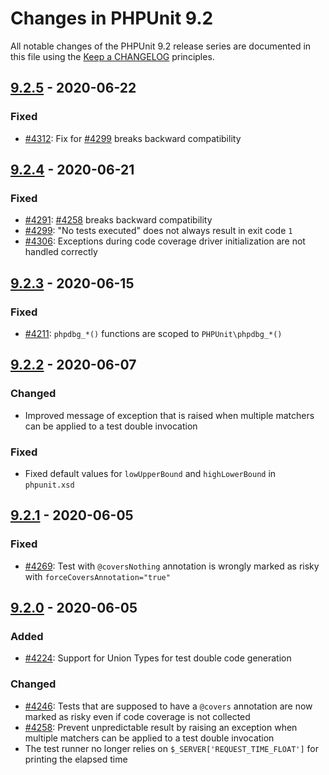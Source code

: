 # Changes in PHPUnit 9.2

All notable changes of the PHPUnit 9.2 release series are documented in this file using the [Keep a CHANGELOG](https://keepachangelog.com/) principles.

## [9.2.5] - 2020-06-22

### Fixed

* [#4312](https://github.com/sebastianbergmann/phpunit/issues/4312): Fix for [#4299](https://github.com/sebastianbergmann/phpunit/issues/4299) breaks backward compatibility

## [9.2.4] - 2020-06-21

### Fixed

* [#4291](https://github.com/sebastianbergmann/phpunit/issues/4291): [#4258](https://github.com/sebastianbergmann/phpunit/pull/4258) breaks backward compatibility
* [#4299](https://github.com/sebastianbergmann/phpunit/issues/4299): "No tests executed" does not always result in exit code `1`
* [#4306](https://github.com/sebastianbergmann/phpunit/issues/4306): Exceptions during code coverage driver initialization are not handled correctly

## [9.2.3] - 2020-06-15

### Fixed

* [#4211](https://github.com/sebastianbergmann/phpunit/issues/4211): `phpdbg_*()` functions are scoped to `PHPUnit\phpdbg_*()`

## [9.2.2] - 2020-06-07

### Changed

* Improved message of exception that is raised when multiple matchers can be applied to a test double invocation

### Fixed

* Fixed default values for `lowUpperBound` and `highLowerBound` in `phpunit.xsd`

## [9.2.1] - 2020-06-05

### Fixed

* [#4269](https://github.com/sebastianbergmann/phpunit/issues/4269): Test with `@coversNothing` annotation is wrongly marked as risky with `forceCoversAnnotation="true"`

## [9.2.0] - 2020-06-05

### Added

* [#4224](https://github.com/sebastianbergmann/phpunit/issues/4224): Support for Union Types for test double code generation

### Changed

* [#4246](https://github.com/sebastianbergmann/phpunit/issues/4246): Tests that are supposed to have a `@covers` annotation are now marked as risky even if code coverage is not collected
* [#4258](https://github.com/sebastianbergmann/phpunit/pull/4258): Prevent unpredictable result by raising an exception when multiple matchers can be applied to a test double invocation
* The test runner no longer relies on `$_SERVER['REQUEST_TIME_FLOAT']` for printing the elapsed time

[9.2.5]: https://github.com/sebastianbergmann/phpunit/compare/9.2.4...9.2.5
[9.2.4]: https://github.com/sebastianbergmann/phpunit/compare/9.2.3...9.2.4
[9.2.3]: https://github.com/sebastianbergmann/phpunit/compare/9.2.2...9.2.3
[9.2.2]: https://github.com/sebastianbergmann/phpunit/compare/9.2.1...9.2.2
[9.2.1]: https://github.com/sebastianbergmann/phpunit/compare/9.2.0...9.2.1
[9.2.0]: https://github.com/sebastianbergmann/phpunit/compare/9.1.5...9.2.0
